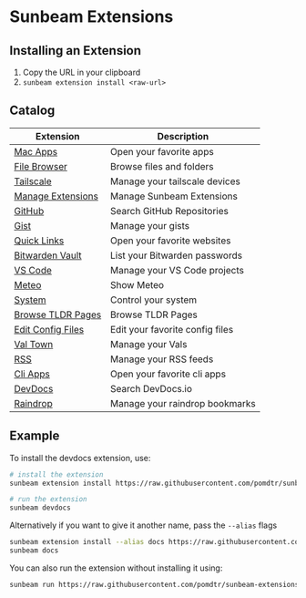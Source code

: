 # Sunbeam Extensions

## Installing an Extension

1. Copy the URL in your clipboard
2. `sunbeam extension install <raw-url>`

## Catalog

| Extension                                                                                                | Description                     |
| -------------------------------------------------------------------------------------------------------- | ------------------------------- |
| [Mac Apps](https://raw.githubusercontent.com/pomdtr/sunbeam/main/catalog/extensions/macapps.sh)          | Open your favorite apps         |
| [File Browser](https://raw.githubusercontent.com/pomdtr/sunbeam/main/catalog/extensions/files.py)        | Browse files and folders        |
| [Tailscale](https://raw.githubusercontent.com/pomdtr/sunbeam/main/catalog/extensions/tailscale.ts)       | Manage your tailscale devices   |
| [Manage Extensions](https://raw.githubusercontent.com/pomdtr/sunbeam/main/catalog/extensions/manage.sh)  | Manage Sunbeam Extensions       |
| [GitHub](https://raw.githubusercontent.com/pomdtr/sunbeam/main/catalog/extensions/github.sh)             | Search GitHub Repositories      |
| [Gist](https://raw.githubusercontent.com/pomdtr/sunbeam/main/catalog/extensions/gist.ts)                 | Manage your gists               |
| [Quick Links](https://raw.githubusercontent.com/pomdtr/sunbeam/main/catalog/extensions/quicklinks.sh)    | Open your favorite websites     |
| [Bitwarden Vault](https://raw.githubusercontent.com/pomdtr/sunbeam/main/catalog/extensions/bitwarden.sh) | List your Bitwarden passwords   |
| [VS Code](https://raw.githubusercontent.com/pomdtr/sunbeam/main/catalog/extensions/vscode.ts)            | Manage your VS Code projects    |
| [Meteo](https://raw.githubusercontent.com/pomdtr/sunbeam/main/catalog/extensions/meteo.sh)               | Show Meteo                      |
| [System](https://raw.githubusercontent.com/pomdtr/sunbeam/main/catalog/extensions/system.sh)             | Control your system             |
| [Browse TLDR Pages](https://raw.githubusercontent.com/pomdtr/sunbeam/main/catalog/extensions/tldr.sh)    | Browse TLDR Pages               |
| [Edit Config Files](https://raw.githubusercontent.com/pomdtr/sunbeam/main/catalog/extensions/config.sh)  | Edit your favorite config files |
| [Val Town](https://raw.githubusercontent.com/pomdtr/sunbeam/main/catalog/extensions/valtown.sh)          | Manage your Vals                |
| [RSS](https://raw.githubusercontent.com/pomdtr/sunbeam/main/catalog/extensions/rss.ts)                   | Manage your RSS feeds           |
| [Cli Apps](https://raw.githubusercontent.com/pomdtr/sunbeam/main/catalog/extensions/apps.sh)             | Open your favorite cli apps     |
| [DevDocs](https://raw.githubusercontent.com/pomdtr/sunbeam/main/catalog/extensions/devdocs.sh)           | Search DevDocs.io               |
| [Raindrop](https://raw.githubusercontent.com/pomdtr/sunbeam/main/catalog/extensions/raindrop.ts)         | Manage your raindrop bookmarks  |

## Example

To install the devdocs extension, use:

```sh
# install the extension
sunbeam extension install https://raw.githubusercontent.com/pomdtr/sunbeam-extensions/main/extensions/devdocs.sh

# run the extension
sunbeam devdocs
```

Alternatively if you want to give it another name, pass the `--alias` flags

```sh
sunbeam extension install --alias docs https://raw.githubusercontent.com/pomdtr/sunbeam-extensions/main/extensions/devdocs.sh
sunbeam docs
```

You can also run the extension without installing it using:

```sh
sunbeam run https://raw.githubusercontent.com/pomdtr/sunbeam-extensions/main/extensions/devdocs.sh
```
